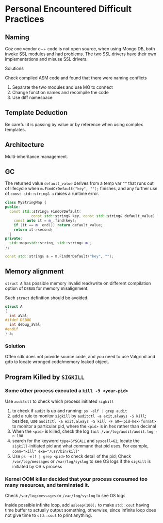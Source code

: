 # Personal Encountered Difficult Practices

## Naming 

Coz one vendor c++ code is not open source, when using Mongo DB, both invoke SSL modules and had problems. The two SSL drivers have their own implementations and misuse SSL drivers.

Solutions

Check compiled ASM code and found that there were naming conflicts

1. Separate the two modules and use MQ to connect
2. Change function names and recompile the code
3. Use diff namespace

## Template Deduction

Be careful it is passing by value or by reference when using complex templates.

## Architecture

Multi-inheritance management.

## GC

The returned value `default_value` derives from a temp var `""` that runs out of lifecycle when `m.FindOrDefault("key", "");` finishes, 
and any further use of `const std::string& a` raises a runtime error. 

```cpp
class MyStringMap {
public:
  const std::string& FindOrDefault(
            const std::string& key, const std::string& default_value) {
    const auto it = m_.find(key);
    if (it == m_.end()) return default_value;
    return it->second;
  }
private:
  std::map<std::string, std::string> m_;
};

const std::string& a = m.FindOrDefault("key", "");
```

## Memory alignment

`struct A` has possible memory invalid read/write on different compilation option of `DEBUG` for memory misalignment.

Such `struct` definition should be avoided.
```cpp
struct A
{
  int aVal;
#ifdef DEBUG
  int debug_aVal;
#endif
} a;
```

### Solution

Often sdk does not provide source code, and you need to use Valgrind and gdb to locate wronged code/memory leaked object.

## Program Killed by `SIGKILL`

### Some other process executed a `kill -9 <your-pid>`

Use `auditctl` to check which process initiated `sigkill`
1. to check if `audit` is up and running:
`ps -elf | grep audit`
2. add a rule to monitor `sigkill` by
`auditctl -a exit,always -S kill`; besides, use `auditctl -a exit,always -S kill -F a0=<pid-hex-format>` to monitor a particular pid, where the `<pid>` is in hex rather than decimal
3. When the `<pid>` is killed, check the log
`tail /var/log/audit/audit.log -n 100`
4. search for the keyword `type=SYSCALL` and `syscall=62`, locate the `sigkill`-initiated pid and what command that pid uses. For example, `comm="kill" exe="/usr/bin/kill"`
5. Use `ps -elf | grep <pid>` to check detail of the pid; Check `/var/log/messages` or `/var/log/syslog` to see OS logs if the `sigkill` is initiated by OS's process

### Kernel OOM killer decided that your process consumed too many resources, and terminated it.
Check  `/var/log/messages` or `/var/log/syslog` to see OS logs

Inside possible infinite loop, add `usleep(100);` to make `std::cout` having time buffer to actually output something, otherwise, since infinite loop does not give time to `std::cout` to print anything. 
